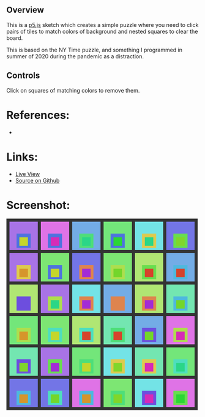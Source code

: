 
## Overview

This is a [p5.js][p5js-home] sketch which creates a simple puzzle where you need to click pairs of tiles to match colors of background and nested squares to clear the board.

This is based on the NY Time puzzle, and something I programmed in summer of 2020 during the pandemic as a distraction.


## Controls

Click on squares of matching colors to remove them.

# References:
* 

# Links:

* [Live View][live-view]
* [Source on Github][source-code]

# Screenshot:

![screenshot][screenshot-01]

[p5js-home]: https://p5js.org/
[source-code]: https://github.com/brianhonohan/sketchbook/tree/master/p5js/grid-puzzle/
[live-view]: https://brianhonohan.com/sketchbook/p5js/grid-puzzle/
[screenshot-01]: ./screenshot-01.png
